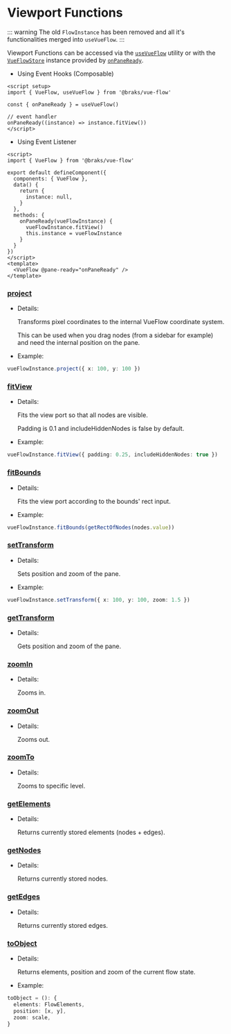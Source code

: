 # Viewport Functions

::: warning
The old `FlowInstance` has been removed and all it's functionalities merged into `useVueFlow`.
:::

Viewport Functions can be accessed via the [`useVueFlow`](/guide/composables#usevueflow)
utility or with the [`VueFlowStore`](/typedocs/types/VueFlowStore)
instance provided by [`onPaneReady`](/typedocs/interfaces/FlowEvents#paneready).

- Using Event Hooks (Composable)

```vue
<script setup>
import { VueFlow, useVueFlow } from '@braks/vue-flow'

const { onPaneReady } = useVueFlow()

// event handler
onPaneReady((instance) => instance.fitView())
</script>
```

- Using Event Listener 

```vue
<script>
import { VueFlow } from '@braks/vue-flow'

export default defineComponent({
  components: { VueFlow },
  data() {
    return {
      instance: null,
    }
  },
  methods: {
    onPaneReady(vueFlowInstance) {
      vueFlowInstance.fitView()
      this.instance = vueFlowInstance
    }
  }
})
</script>
<template>
  <VueFlow @pane-ready="onPaneReady" />
</template>
```

### [project](/typedocs/types/Project)

- Details:

  Transforms pixel coordinates to the internal VueFlow coordinate system.

  This can be used when you drag nodes (from a sidebar for example) and need the internal position on the pane.

- Example:

```ts
vueFlowInstance.project({ x: 100, y: 100 })
```

### [fitView](/typedocs/types/FitView)

- Details:

  Fits the view port so that all nodes are visible.

  Padding is 0.1 and includeHiddenNodes is false by default.

- Example:

```ts
vueFlowInstance.fitView({ padding: 0.25, includeHiddenNodes: true })
```

### [fitBounds](/typedocs/types/FitBounds)

- Details:

  Fits the view port according to the bounds' rect input.

- Example:

```ts
vueFlowInstance.fitBounds(getRectOfNodes(nodes.value))
```

### [setTransform](/typedocs/types/SetTransform)

- Details:

  Sets position and zoom of the pane.

- Example:

```ts
vueFlowInstance.setTransform({ x: 100, y: 100, zoom: 1.5 })
```

### [getTransform](/typedocs/types/GetTransform)

- Details:

  Gets position and zoom of the pane.

### [zoomIn](/typedocs/types/ZoomInOut)

- Details:

  Zooms in.

### [zoomOut](/typedocs/types/ZoomInOut)

- Details:

  Zooms out.

### [zoomTo](/typedocs/types/ZoomTo)

- Details:

  Zooms to specific level.

### [getElements](/typedocs/interfaces/Getters#getelements)

- Details:

  Returns currently stored elements (nodes + edges).

### [getNodes](/typedocs/interfaces/Getters#getnodes)

- Details:

  Returns currently stored nodes.

### [getEdges](/typedocs/interfaces/Getters#getedges)

- Details:

  Returns currently stored edges.

### [toObject](/typedocs/interfaces/Actions#toobject)

- Details:

  Returns elements, position and zoom of the current flow state.

- Example:

```ts
toObject = (): {
  elements: FlowElements,
  position: [x, y],
  zoom: scale,
}
```
